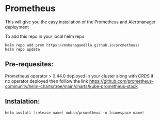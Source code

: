 # Prometheus
This will give you the easy installation of the Prometheus and Alertmanager deployment 

To add this repo in your local helm repo 
```
helm repo add prom https://mohanagandlla.github.io/prometheus/
helm repo update
```
## Pre-requesites:

Prometheus operator > 0.44.0 deployed in your cluster along with CRDS
if no operator deployed then folllow the link
https://github.com/prometheus-community/helm-charts/tree/main/charts/kube-prometheus-stack

## Instalation:
```
helm install [release name] mohan/prometheus -n [namespace name]
```
